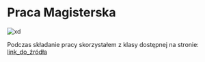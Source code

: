 # Praca Magisterska

![xd](https://media.giphy.com/media/6wmz6Qo40eTDf4tW3Z/giphy.gif)

Podczas składanie pracy skorzystałem z klasy dostępnej na stronie: [link_do_źródła](https://kmim.wm.pwr.edu.pl/myszka/projekty/klasa-do-skladu-pracy-dyplomowej-magisterskiej-i-inzynierskiej-na-wydziale-mechanicznym-politechniki-wroclawskiej/)
